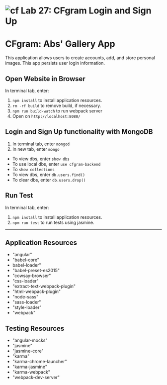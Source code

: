 ![cf](https://i.imgur.com/7v5ASc8.png) Lab 27: CFgram Login and Sign Up
======

# CFgram: Abs' Gallery App
This application allows users to create accounts, add, and store personal images. This app persists user login information.

## Open Website in Browser
In terminal tab, enter:
1. `npm install` to install application resources.
2. `rm -rf build` to remove build, if necessary.
2. `npm run build-watch` to run webpack server
3. Open on `http://localhost:8080/`

## Login and Sign Up functionality with MongoDB
1. In terminal tab, enter `mongod`
2. In new tab, enter `mongo`
* To view dbs, enter `show dbs`
* To use local dbs, enter `use cfgram-backend`
* To `show collections`
* To view dbs, enter `db.users.find()`
* To clear dbs, enter `db.users.drop()`

## Run Test
In terminal tab, enter:
1. `npm install` to install application resources.
2. `npm run test` to run tests using jasmine.
--------------------
## Application Resources
* "angular"
* "babel-core"
* babel-loader"
* "babel-preset-es2015"
* "cowsay-browser"
* "css-loader"
* "extract-text-webpack-plugin"
* "html-webpack-plugin"
* "node-sass"
* "sass-loader"
* "style-loader"
* "webpack"

## Testing Resources
* "angular-mocks"
* "jasmine"
* "jasmine-core"
* "karma"
* "karma-chrome-launcher"
* "karma-jasmine"
* "karma-webpack"
* "webpack-dev-server"
